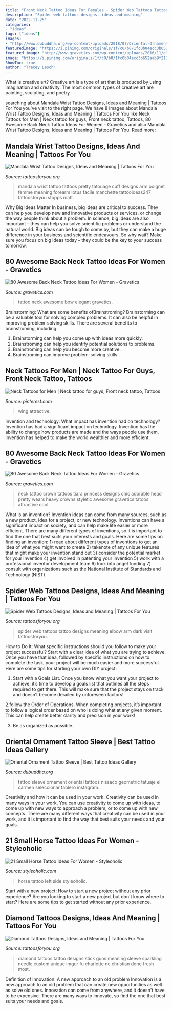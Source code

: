 ```yaml
---
title: "Front Neck Tattoo Ideas For Females - Spider Web Tattoos Tattoo Designs Meaning Elbow Arm Dark Visit Tattoosforyou"
description: "Spider web tattoos designs, ideas and meaning"
date: "2022-11-25"
categories:
- "ideas"
tags: ["ideas"]
images:
- "http://www.dubuddha.org/wp-content/uploads/2018/07/Oriental-Ornament-Tattoo-Sleeve-by-Nissaco-728x910.jpg"
featuredImage: "https://i.pinimg.com/originals/1f/c0/b0/1fc0b04ecc3b652aab9f2114eecbfcd3.png"
featured_image: "http://www.gravetics.com/wp-content/uploads/2016/11/elegant-bow-back-neck-tattoo.jpg"
image: "https://i.pinimg.com/originals/1f/c0/b0/1fc0b04ecc3b652aab9f2114eecbfcd3.png"
ShowToc: true
author: "Tracey Lesch"
---
```



What is creative art?
Creative art is a type of art that is produced by using imagination and creativity. The most common types of creative art are painting, sculpting, and poetry.

	

		
searching about Mandala Wrist Tattoo Designs, Ideas and Meaning | Tattoos For You you've visit to the right page. We have 8 Images about Mandala Wrist Tattoo Designs, Ideas and Meaning | Tattoos For You like Neck Tattoos for Men | Neck tattoo for guys, Front neck tattoo, Tattoos, 80 Awesome Back Neck Tattoo Ideas For Women - Gravetics and also Mandala Wrist Tattoo Designs, Ideas and Meaning | Tattoos For You. Read more:
		
    
## Mandala Wrist Tattoo Designs, Ideas And Meaning | Tattoos For You

<img loading=lazy src="https://www.tattoosforyou.org/wp-content/uploads/2017/05/Wrist-Mandala-Tattoo.jpg" onerror="this.onerror=null;this.src='https://tse1.mm.bing.net/th?id=OIP.25LCY92DCVx8SeuEcyxABQHaHa&amp;pid=15.1';" alt="Mandala Wrist Tattoo Designs, Ideas and Meaning | Tattoos For You">

_Source: tattoosforyou.org_

>mandala wrist tattoo tattoos pretty tatouage cuff designs arm poignet femme meaning forearm lotus facile manchette tattooideas247 tattoosforyou stopps matt. 

	

Why Big Ideas Matter
In business, big ideas are critical to success. They can help you develop new and innovative products or services, or change the way people think about a problem. In science, big ideas are also important – they can help you solve scientific problems or understand the natural world.
Big ideas can be tough to come by, but they can make a huge difference in your business and scientific endeavours. So why wait? Make sure you focus on big ideas today – they could be the key to your success tomorrow.

    
## 80 Awesome Back Neck Tattoo Ideas For Women - Gravetics

<img loading=lazy src="http://www.gravetics.com/wp-content/uploads/2016/11/elegant-bow-back-neck-tattoo.jpg" onerror="this.onerror=null;this.src='https://tse3.mm.bing.net/th?id=OIP.V0yxw8ntbocqY-lPjuACaQHaHb&amp;pid=15.1';" alt="80 Awesome Back Neck Tattoo Ideas For Women - Gravetics">

_Source: gravetics.com_

>tattoo neck awesome bow elegant gravetics. 

	

Brainstorming: What are some benefits ofBrainstroming?
Brainstorming can be a valuable tool for solving complex problems. It can also be helpful in improving problem-solving skills. There are several benefits to brainstroming, including: 
1) Brainstorming can help you come up with ideas more quickly. 
2) Brainstroming can help you identify potential solutions to problems. 
3) Brainstroming can help you become more creative. 
4) Brainstroming can improve problem-solving skills.

    
## Neck Tattoos For Men | Neck Tattoo For Guys, Front Neck Tattoo, Tattoos

<img loading=lazy src="https://i.pinimg.com/originals/1f/c0/b0/1fc0b04ecc3b652aab9f2114eecbfcd3.png" onerror="this.onerror=null;this.src='https://tse3.mm.bing.net/th?id=OIP.l-qmqqN7Uv6qFwRBgMceBgAAAA&amp;pid=15.1';" alt="Neck Tattoos for Men | Neck tattoo for guys, Front neck tattoo, Tattoos">

_Source: pinterest.com_

>wing attractive. 

	

Invention and technology: What impact has invention had on technology?
Invention has had a significant impact on technology. Invention has the ability to change how products are made and the ways people use them. invention has helped to make the world wealthier and more efficient.

    
## 80 Awesome Back Neck Tattoo Ideas For Women - Gravetics

<img loading=lazy src="http://www.gravetics.com/wp-content/uploads/2016/11/Chic-Small-Crown-Back-Of-Neck-Tattoo.jpg" onerror="this.onerror=null;this.src='https://tse3.mm.bing.net/th?id=OIP.q-yBFdmmMoP6hlKxhfMbfQHaHa&amp;pid=15.1';" alt="80 Awesome Back Neck Tattoo Ideas For Women - Gravetics">

_Source: gravetics.com_

>neck tattoo crown tattoos tiara princess designs chic adorable head pretty wears heavy crowns styletic awesome gravetics tatoos attractive cool. 

	

What is an invention?
Invention ideas can come from many sources, such as a new product, Idea for a project, or new technology. Inventions can have a significant impact on society, and can help make life easier or more efficient. There are many different types of inventions, so it is important to find the one that best suits your interests and goals. Here are some tips on finding an invention: 1) read about different types of inventions to get an idea of what you might want to create 2) takenote of any unique features that might make your invention stand out 3) consider the potential market for your invention 4) get involved in patenting your invention 5) work with a professional inventor development team 6) look into angel funding 7) consult with organizations such as the National Institute of Standards and Technology (NIST).

    
## Spider Web Tattoos Designs, Ideas And Meaning | Tattoos For You

<img loading=lazy src="https://www.tattoosforyou.org/wp-content/uploads/2013/10/Spider-Web-Tattoos-Meaning.jpg" onerror="this.onerror=null;this.src='https://tse2.mm.bing.net/th?id=OIP.quzz8r7KH-XPAh1ABj5jQwHaL9&amp;pid=15.1';" alt="Spider Web Tattoos Designs, Ideas and Meaning | Tattoos For You">

_Source: tattoosforyou.org_

>spider web tattoos tattoo designs meaning elbow arm dark visit tattoosforyou. 

	

How to Do It: What specific instructions should you follow to make your project successful?
Start with a clear idea of what you are trying to achieve. Once you have that idea, followed by specific instructions on how to complete the task, your project will be much easier and more successful. Here are some tips for starting your own DIY project:
1. Start with a Goals List. Once you know what you want your project to achieve, it’s time to develop a goals list that outlines all the steps required to get there. This will make sure that the project stays on track and doesn’t become derailed by unforeseen factors!

2.follow the Order of Operations. When completing projects, it’s important to follow a logical order based on who is doing what at any given moment. This can help create better clarity and precision in your work!

3. Be as organized as possible.

    
## Oriental Ornament Tattoo Sleeve | Best Tattoo Ideas Gallery

<img loading=lazy src="http://www.dubuddha.org/wp-content/uploads/2018/07/Oriental-Ornament-Tattoo-Sleeve-by-Nissaco-728x910.jpg" onerror="this.onerror=null;this.src='https://tse1.mm.bing.net/th?id=OIP.4I2_BtHzjN1gZd3xDpjKAgHaJQ&amp;pid=15.1';" alt="Oriental Ornament Tattoo Sleeve | Best Tattoo Ideas Gallery">

_Source: dubuddha.org_

>tattoo sleeve ornament oriental tattoos nissaco geometric tatuaje el carmen seleccionar tablero instagram. 

	

Creativity and how it can be used in your work.
Creativity can be used in many ways in your work. You can use creativity to come up with ideas, to come up with new ways to approach a problem, or to come up with new concepts. There are many different ways that creativity can be used in your work, and it is important to find the way that best suits your needs and your goals.

    
## 21 Small Horse Tattoo Ideas For Women - Styleoholic

<img loading=lazy src="https://i.styleoholic.com/2017/02/Horse-tattoo-on-the-left-side.jpg" onerror="this.onerror=null;this.src='https://tse3.mm.bing.net/th?id=OIP.eagL5yMiamoNtsRCGtJHHgHaHa&amp;pid=15.1';" alt="21 Small Horse Tattoo Ideas For Women - Styleoholic">

_Source: styleoholic.com_

>horse tattoo left side styleoholic. 

	

Start with a new project: How to start a new project without any prior experience?
Are you looking to start a new project but don't know where to start? Here are some tips to get started without any prior experience.

    
## Diamond Tattoos Designs, Ideas And Meaning | Tattoos For You

<img loading=lazy src="https://www.tattoosforyou.org/wp-content/uploads/2013/10/Black-Diamond-Tattoos.jpg" onerror="this.onerror=null;this.src='https://tse4.mm.bing.net/th?id=OIP.64vwFi-Z1XzEUDbcz-Vi4QHaJ4&amp;pid=15.1';" alt="Diamond Tattoos Designs, Ideas and Meaning | Tattoos For You">

_Source: tattoosforyou.org_

>diamond tattoos tattoo designs stick guns meaning sleeve sparkling needle custom unique imgur fu charlotte nc christian done fresh most. 

	

Definition of innovation: A new approach to an old problem
Innovation is a new approach to an old problem that can create new opportunities as well as solve old ones. Innovation can come from anywhere, and it doesn't have to be expensive. There are many ways to innovate, so find the one that best suits your needs and goals.


